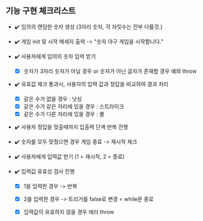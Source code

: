 ## 기능 구현 체크리스트

- ✔️ 임의의 랜덤한 숫자 생성 (3자리 숫자, 각 자릿수는 전부 다를것.)
  
- ✔️ 게임 init 및 시작 메세지 출력 -> "숫자 야구 게임을 시작합니다."
- ✔️ 사용자에게 임의의 숫자 입력 받기
  - [x] 숫자가 3자리 숫자가 아닐 경우 or 숫자가 아닌 글자가 존재할 경우 예외 throw
- ✔️ 유효값 체크 통과시, 사용자의 입력 값과 정답을 비교하여 결과 처리
  - [x] 같은 수가 없을 경우 : 낫싱
  - [x] 같은 수가 같은 자리에 있을 경우 : 스트라이크
  - [x] 같은 수가 다른 자리에 있을 경우 : 볼
- ✔️ 사용자 정답을 맞출때까지 입출력 단계 반복 진행
- ✔️ 숫자를 모두 맞췄으면 경우 게임 종료 -> 재시작 체크
- ✔️ 사용자에게 입력값 받기 (1 = 재시작, 2 = 종료)
- ✔️ 입력값 유효성 검사 진행
  - [x] 1을 입력한 경우 -> 반복
  - [x] 2를 입력한 경우 -> 트리거를 false로 변경 = while문 종료 
  - [x] 입력값이 유효하지 않을 경우 에러 throw


